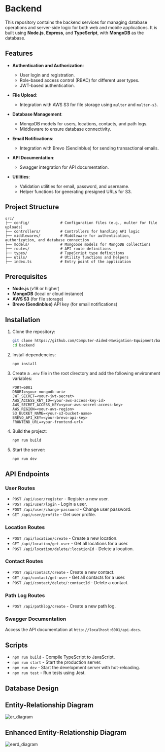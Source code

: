 # Backend

This repository contains the backend services for managing database operations and server-side logic for both web and mobile applications. It is built using **Node.js**, **Express**, and **TypeScript**, with **MongoDB** as the database.

## Features

- **Authentication and Authorization**:
  - User login and registration.
  - Role-based access control (RBAC) for different user types.
  - JWT-based authentication.

- **File Upload**:
  - Integration with AWS S3 for file storage using `multer` and `multer-s3`.

- **Database Management**:
  - MongoDB models for users, locations, contacts, and path logs.
  - Middleware to ensure database connectivity.

- **Email Notifications**:
  - Integration with Brevo (Sendinblue) for sending transactional emails.

- **API Documentation**:
  - Swagger integration for API documentation.

- **Utilities**:
  - Validation utilities for email, password, and username.
  - Helper functions for generating presigned URLs for S3.

## Project Structure

```
src/
├── config/              # Configuration files (e.g., multer for file uploads)
├── controllers/         # Controllers for handling API logic
├── middlewares/         # Middleware for authentication, authorization, and database connection
├── models/              # Mongoose models for MongoDB collections
├── routes/              # API route definitions
├── types/               # TypeScript type definitions
├── utils/               # Utility functions and helpers
├── index.ts             # Entry point of the application
```

## Prerequisites

- **Node.js** (v18 or higher)
- **MongoDB** (local or cloud instance)
- **AWS S3** (for file storage)
- **Brevo (Sendinblue)** API key (for email notifications)

## Installation

1. Clone the repository:

   ```bash
   git clone https://github.com/Computer-Aided-Navigation-Equipment/backend.git
   cd backend
   ```

2. Install dependencies:

   ```bash
   npm install
   ```

3. Create a `.env` file in the root directory and add the following environment variables:

   ```env
   PORT=6001
   DBURI=<your-mongodb-uri>
   JWT_SECRET=<your-jwt-secret>
   AWS_ACCESS_KEY_ID=<your-aws-access-key-id>
   AWS_SECRET_ACCESS_KEY=<your-aws-secret-access-key>
   AWS_REGION=<your-aws-region>
   S3_BUCKET_NAME=<your-s3-bucket-name>
   BREVO_API_KEY=<your-brevo-api-key>
   FRONTEND_URL=<your-frontend-url>
   ```

4. Build the project:

   ```bash
   npm run build
   ```

5. Start the server:

   ```bash
   npm run dev
   ```

## API Endpoints

### User Routes

- `POST /api/user/register` - Register a new user.
- `POST /api/user/login` - Login a user.
- `POST /api/user/change-password` - Change user password.
- `GET /api/user/profile` - Get user profile.

### Location Routes

- `POST /api/location/create` - Create a new location.
- `GET /api/location/get-user` - Get all locations for a user.
- `POST /api/location/delete/:locationId` - Delete a location.

### Contact Routes

- `POST /api/contact/create` - Create a new contact.
- `GET /api/contact/get-user` - Get all contacts for a user.
- `POST /api/contact/delete/:contactId` - Delete a contact.

### Path Log Routes

- `POST /api/pathlog/create` - Create a new path log.

### Swagger Documentation

Access the API documentation at `http://localhost:6001/api-docs`.

## Scripts

- `npm run build` - Compile TypeScript to JavaScript.
- `npm run start` - Start the production server.
- `npm run dev` - Start the development server with hot-reloading.
- `npm run test` - Run tests using Jest.

## Database Design

## Entity-Relationship Diagram

![er_diagram](https://github.com/user-attachments/assets/7ad1cb6a-b545-4d60-927c-da5ce0374c08)

## Enhanced Entity-Relationship Diagram

![eerd_diagram](https://github.com/user-attachments/assets/96f6a27e-0136-4205-ab4d-444d2c7f33a7)
